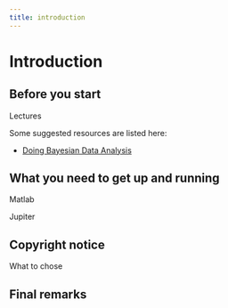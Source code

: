 ```yaml
---
title: introduction
---
```


# Introduction

## Before you start

Lectures

Some suggested resources are listed here:

* [Doing Bayesian Data Analysis](https://www.sciencedirect.com/book/9780124058880/doing-bayesian-data-analysis)


## What you need to get up and running

Matlab

Jupiter


## Copyright notice

What to chose

## Final remarks

